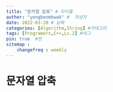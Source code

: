 ```yaml
---
title: "문자열 압축" # 타이틀 
author: "yongbeomkwak" #  작성자 
date: 2022-03-20 # 날짜  
categories: [Algorithm,String] #카데고리 
tags: [Programers,C++,Lv.2] #테그 
pin: true  #핀
sitemap :
    changefreq : weekly
---
```


# 문자열 압축